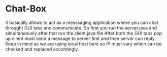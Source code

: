 # Chat-Box
It basically allows to act as a messsaging application where you can chat throught GUI tabs and communicate.
So first you run the server.java and simultaneously after that run the client.java file
After both the GUI tabs pop up client must send a message to server first and then server can reply 
Keep in mind as we are using local host here so IP must vary which can be checked and replaced accordingly.

